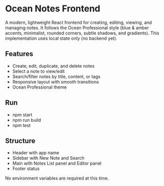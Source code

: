 # Ocean Notes Frontend

A modern, lightweight React frontend for creating, editing, viewing, and managing notes. It follows the Ocean Professional style (blue & amber accents, minimalist, rounded corners, subtle shadows, and gradients). This implementation uses local state only (no backend yet).

## Features
- Create, edit, duplicate, and delete notes
- Select a note to view/edit
- Search/filter notes by title, content, or tags
- Responsive layout with smooth transitions
- Ocean Professional theme

## Run
- npm start
- npm run build
- npm test

## Structure
- Header with app name
- Sidebar with New Note and Search
- Main with Notes List panel and Editor panel
- Footer status

No environment variables are required at this time.
